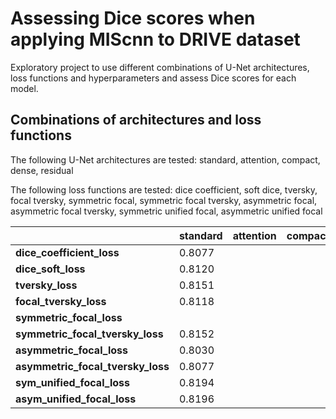 # Assessing Dice scores when applying MIScnn to DRIVE dataset

Exploratory project to use different combinations of U-Net architectures, loss functions and hyperparameters and assess Dice scores for each model.

## Combinations of architectures and loss functions

The following U-Net architectures are tested: standard, attention, compact, dense, residual

The following loss functions are tested: dice coefficient, soft dice, tversky, focal tversky, symmetric focal, symmetric focal tversky, asymmetric focal, asymmetric focal tversky, symmetric unified focal, asymmetric unified focal

| |standard|attention|compact|dense|residual|
|---|---|---|---|---|---|
|**dice_coefficient_loss**|0.8077|||||
|**dice_soft_loss**|0.8120|||||
|**tversky_loss**|0.8151|||||
|**focal_tversky_loss**|0.8118|||||
|**symmetric_focal_loss**||||||
|**symmetric_focal_tversky_loss**|0.8152|||||
|**asymmetric_focal_loss**|0.8030|||||
|**asymmetric_focal_tversky_loss**|0.8077|||||
|**sym_unified_focal_loss**|0.8194|||||
|**asym_unified_focal_loss**|0.8196|||||
